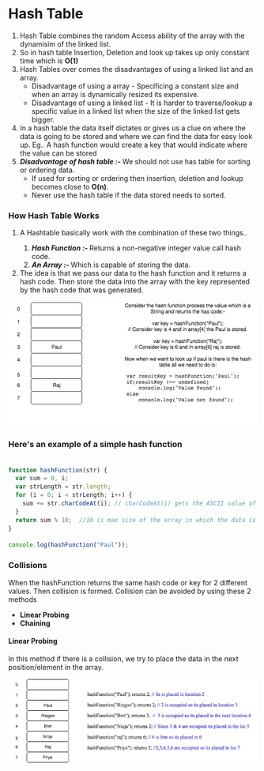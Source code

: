 # Hash Table

<ol>
<li>Hash Table combines the random Access ability of the array with the dynamisim of the linked list.</li>
<li>So in hash table Insertion, Deletion and look up takes up only constant time which is <b>O(1)</b></li>
<li>Hash Tables over comes the disadvantages of using a linked list and an array.
  <ul>
    <li>Disadvantage of using a array - Specificing a constant size and when an array is dynamically resized its expensive.</li>
    <li>Disadvantage of using a linked list - It is harder to traverse/lookup a specific value in a linked list when the size of the linked list gets bigger.</li>
  </ul>
</li>
<li>In a hash table the data itself dictates or gives us a clue on where the data is going to be stored and where we can find the data for easy look up. Eg.. A hash function would create a key that would indicate where the value can be stored</li>
<li><i><b>Disadvantage of hash table :- </b></i>We should not use has table for sorting or ordering data.
<ul>
  <li>If used for sorting or ordering then insertion, deletion and lookup becomes close to <b>O(n)</b>.</li>
  <li>Never use the hash table if the data stored needs to sorted.</li>
</ul>
</li>
</ol>

### How Hash Table Works
<ol>
<li>A Hashtable basically work with the combination of these two things..</li>
  <ol>
    <li><b><i>Hash Function :- </i></b>Returns a non-negative integer value call hash code.</li>
    <li><b><i>An Array :- </i></b>Which is capable of storing the data.</li>
  </ol>
<li>The idea is that we pass our data to the hash function and it returns a hash code. Then store the data into the array with the key represented by the hash code that was generated.</li>
</ol>

![ImageOne](https://github.com/nchandar/InterviewNotes/blob/master/HtFig1.jpg)

### Here's an example of a simple hash function
```javascript

function hashFunction(str) {
  var sum = 0, i;
  var strLength = str.length;
  for (i = 0; i < strLength; i++) {
    sum += str.charCodeAt(i); // charCodeAt(i) gets the ASCII value of the letter in i'th position
  }
  return sum % 10;  //10 is max size of the array in which the data is stored.
}

console.log(hashFunction("Paul"));
```
### Collisions
When the hashFunction returns the same hash code or key for 2 different values. Then collision is formed.
Collision can be avoided by using these 2 methods
<ul>
  <li><b>Linear Probing</b></li>
  <li><b>Chaining</b></li>
</ul>

#### Linear Probing
In this method if there is a collision, we try to place the data in the next position/element in the array.

![Image2](https://github.com/nchandar/InterviewNotes/blob/master/linearProbingFig.jpg) 
